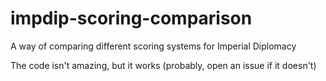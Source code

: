 # impdip-scoring-comparison
A way of comparing different scoring systems for Imperial Diplomacy

The code isn't amazing, but it works (probably, open an issue if it doesn't)
